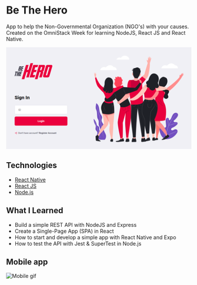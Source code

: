 # Be The Hero

App to help the Non-Governmental Organization (NGO's) with your causes. Created on the OmniStack Week for learning NodeJS, React JS and React Native.

![Be The Hero](https://raw.githubusercontent.com/renangabriel27/be-the-hero/master/.assets/be-the-hero.png)

## Technologies
* [React Native](https://github.com/facebook/react-native)
* [React JS](https://github.com/facebook/react)
* [Node.js](https://github.com/nodejs)

## What I Learned

* Build a simple REST API with NodeJS and Express
* Create a Single-Page App (SPA) in React
* How to start and develop a simple app with React Native and Expo
* How to test the API with Jest & SuperTest in Node.js

## Mobile app

![Mobile gif](https://github.com/renangabriel27/be-the-hero/blob/master/.assets/mobile.gif)
